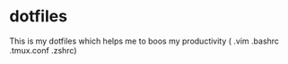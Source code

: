 # dotfiles
This is my dotfiles which helps me to boos my productivity ( .vim .bashrc  .tmux.conf .zshrc)
